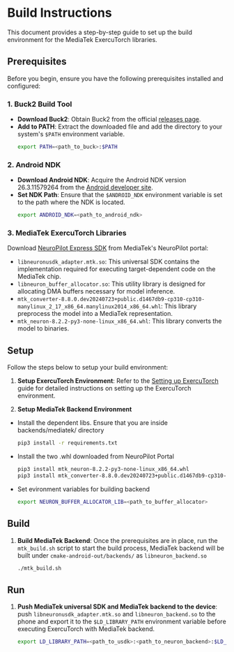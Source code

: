 # Build Instructions

This document provides a step-by-step guide to set up the build environment for the MediaTek ExercuTorch libraries.

## Prerequisites

Before you begin, ensure you have the following prerequisites installed and configured:

### 1. Buck2 Build Tool

- **Download Buck2**: Obtain Buck2 from the official [releases page](https://github.com/facebook/buck2/releases/tag/2024-02-01).
- **Add to PATH**: Extract the downloaded file and add the directory to your system's `$PATH` environment variable.
   ```bash
   export PATH=<path_to_buck>:$PATH
   ```

### 2. Android NDK

- **Download Android NDK**: Acquire the Android NDK version 26.3.11579264 from the [Android developer site](https://developer.android.com/ndk/downloads).
- **Set NDK Path**: Ensure that the `$ANDROID_NDK` environment variable is set to the path where the NDK is located.
   ```bash
   export ANDROID_NDK=<path_to_android_ndk>
   ```

### 3. MediaTek ExercuTorch Libraries

Download [NeuroPilot Express SDK](https://neuropilot.mediatek.com/resources/public/npexpress/en/docs/npexpress) from MediaTek's NeuroPilot portal:

- `libneuronusdk_adapter.mtk.so`: This universal SDK contains the implementation required for executing target-dependent code on the MediaTek chip.
- `libneuron_buffer_allocator.so`: This utility library is designed for allocating DMA buffers necessary for model inference.
- `mtk_converter-8.8.0.dev20240723+public.d1467db9-cp310-cp310-manylinux_2_17_x86_64.manylinux2014_x86_64.whl`: This library preprocess the model into a MediaTek representation.
- `mtk_neuron-8.2.2-py3-none-linux_x86_64.whl`: This library converts the model to binaries.

## Setup

Follow the steps below to setup your build environment:

1. **Setup ExercuTorch Environment**: Refer to the [Setting up ExercuTorch](https://pytorch.org/executorch/stable/getting-started-setup) guide for detailed instructions on setting up the ExercuTorch environment.

2. **Setup MediaTek Backend Environment**
- Install the dependent libs. Ensure that you are inside backends/mediatek/ directory
   ```bash
   pip3 install -r requirements.txt
   ```
- Install the two .whl downloaded from NeuroPilot Portal
   ```bash
   pip3 install mtk_neuron-8.2.2-py3-none-linux_x86_64.whl
   pip3 install mtk_converter-8.8.0.dev20240723+public.d1467db9-cp310-cp310-manylinux_2_17_x86_64.manylinux2014_x86_64.whl
   ```
- Set evironment variables for building backend
   ```bash
   export NEURON_BUFFER_ALLOCATOR_LIB=<path_to_buffer_allocator>
   ```

## Build

1. **Build MediaTek Backend**: Once the prerequisites are in place, run the `mtk_build.sh` script to start the build process, MediaTek backend will be built under `cmake-android-out/backends/` as `libneuron_backend.so`

   ```bash
   ./mtk_build.sh
   ```

## Run

1. **Push MediaTek universal SDK and MediaTek backend to the device**: push `libneuronusdk_adapter.mtk.so` and `libneuron_backend.so` to the phone and export it to the `$LD_LIBRARY_PATH` environment variable before executing ExercuTorch with MediaTek backend.

   ```bash
   export LD_LIBRARY_PATH=<path_to_usdk>:<path_to_neuron_backend>:$LD_LIBRARY_PATH
   ```
